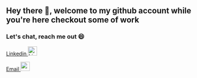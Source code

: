 ## Hey there 👋, welcome to my github account while you're here checkout some of work

### Let's chat, reach me out 😄

[Linkedin <img height='25' width='25'  src='https://cdn4.iconfinder.com/data/icons/social-messaging-ui-color-shapes-2-free/128/social-linkedin-circle-512.png' alt='Linkedin Logo' />](https://www.linkedin.com/in/matheus-de-assis-caetano/)

[Email <img height='25' width='25' src='https://cdn.worldvectorlogo.com/logos/official-gmail-icon-2020-.svg' />](mailto:matheus@assis.me)
